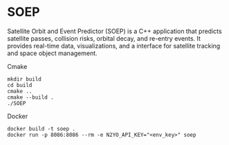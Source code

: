 # SOEP

Satellite Orbit and Event Predictor (SOEP) is a C++ application that predicts satellite passes, collision risks, orbital decay, and re-entry events. It provides real-time data, visualizations, and a interface for satellite tracking and space object management.

Cmake

```
mkdir build
cd build
cmake ..
cmake --build .
./SOEP
```

Docker

```
docker build -t soep .
docker run -p 8086:8086 --rm -e N2YO_API_KEY="<env_key>" soep
```
